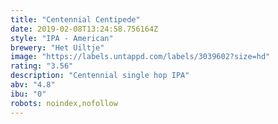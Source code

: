 ```yaml
---
title: "Centennial Centipede"
date: 2019-02-08T13:24:58.756164Z
style: "IPA - American"
brewery: "Het Uiltje"
image: "https://labels.untappd.com/labels/3039602?size=hd"
rating: "3.56"
description: "Centennial single hop IPA"
abv: "4.8"
ibu: "0"
robots: noindex,nofollow
---
```

